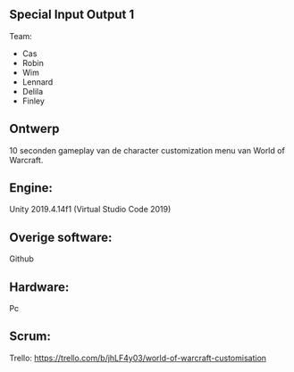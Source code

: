 ## Special Input Output 1

Team:

- Cas 
- Robin 
- Wim
- Lennard
- Delila
- Finley

## Ontwerp

10 seconden gameplay van de character customization menu van World of Warcraft.

## Engine:

Unity 2019.4.14f1 (Virtual Studio Code 2019)
    
## Overige software:

Github

## Hardware:

Pc

## Scrum:

Trello: https://trello.com/b/jhLF4y03/world-of-warcraft-customisation
